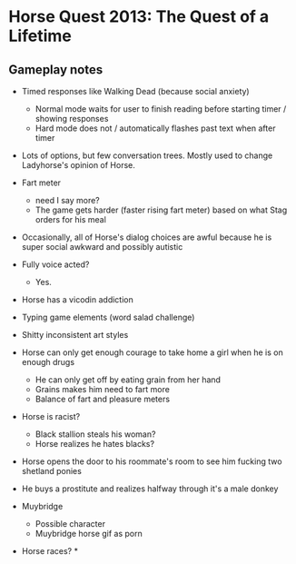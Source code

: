 # Horse Quest 2013: The Quest of a Lifetime
## Gameplay notes
* Timed responses like Walking Dead (because social anxiety)
	* Normal mode waits for user to finish reading before starting timer / showing responses
	* Hard mode does not / automatically flashes past text when after timer

* Lots of options, but few conversation trees. Mostly used to change Ladyhorse's opinion of Horse.
* Fart meter
	* need I say more?
	* The game gets harder (faster rising fart meter) based on what Stag orders for his meal
* Occasionally, all of Horse's dialog choices are awful because he is super social awkward and possibly autistic
* Fully voice acted?
	* Yes.
* Horse has a vicodin addiction
* Typing game elements (word salad challenge)
* Shitty inconsistent art styles
* Horse can only get enough courage to take home a girl when he is on enough drugs
	* He can only get off by eating grain from her hand
	* Grains makes him need to fart more
	* Balance of fart and pleasure meters
* Horse is racist?
	* Black stallion steals his woman?
	* Horse realizes he hates blacks?
* Horse opens the door to his roommate's room to see him fucking two shetland ponies
* He buys a prostitute and realizes halfway through it's a male donkey
* Muybridge
	* Possible character
	* Muybridge horse gif as porn
* Horse races?
	* 